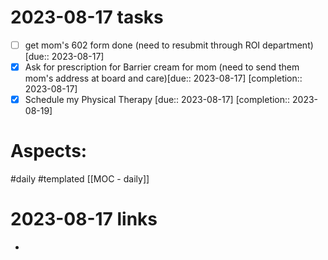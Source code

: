 
# 2023-08-17 tasks

- [ ] get mom's 602 form done (need to resubmit through ROI department) [due:: 2023-08-17] 
- [x] Ask for prescription for Barrier cream for mom  (need to send them mom's address at board and care)[due:: 2023-08-17]  [completion:: 2023-08-17]
- [x] Schedule my Physical Therapy  [due:: 2023-08-17]  [completion:: 2023-08-19]

# Aspects:
#daily #templated
[[MOC - daily]]

# 2023-08-17 links
- 


